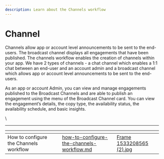 ```yaml
---
description: Learn about the Channels workflow
---
```


# Channel

Channels allow app or account level announcements to be sent to the end-users. The broadcast channel displays all engagements that have been published. The channels workflow enables the creation of channels within your app. We have 2 types of channels - a chat channel which enables a 1:1 chat between an end-user and an account admin and a broadcast channel which allows app or account level announcements to be sent to the end-users.&#x20;

As an app or account Admin, you can view and manage engagements published to the Broadcast Channels and are able to publish an engagement using the menu of the Broadcast Channel card. You can view the engagement’s details, the copy type, the availability status, the availability schedule, and basic insights.&#x20;

\


***

<table data-view="cards"><thead><tr><th></th><th></th><th></th><th data-hidden data-card-target data-type="content-ref"></th><th data-hidden data-card-cover data-type="files"></th></tr></thead><tbody><tr><td>How to configure the Channels workflow</td><td></td><td></td><td><a href="how-to-configure-the-channels-workflow.md">how-to-configure-the-channels-workflow.md</a></td><td><a href="../../../.gitbook/assets/Frame 1533208565 (2).jpg">Frame 1533208565 (2).jpg</a></td></tr></tbody></table>
